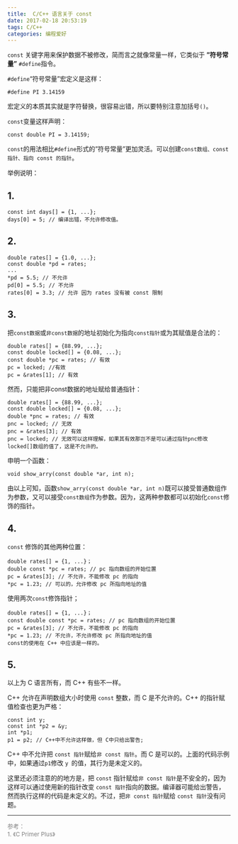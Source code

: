 ```yaml
---
title:  C/C++ 语言关于 const
date: 2017-02-18 20:53:19
tags: C/C++
categories: 编程爱好
---
```



`const` 关键字用来保护数据不被修改，简而言之就像常量一样，它类似于 **”符号常量”** `#define`指令。
<!--more-->

`#define`“符号常量”宏定义是这样：
```
#define PI 3.14159
```
宏定义的本质其实就是字符替换，很容易出错，所以要特别注意加括号`()`。

`const`变量这样声明：
```
const double PI = 3.14159;
```
`const`的用法相比`#define`形式的”符号常量”更加灵活。可以创建`const数组、const 指针、指向 const 的指针`。

举例说明：

## 1.  
```
const int days[] = {1, ...};  
days[0] = 5; // 编译出错，不允许修改值。
```
## 2.  
```
double rates[] = {1.0, ...};  
const double *pd = rates;  
...  
*pd = 5.5; // 不允许  
pd[0] = 5.5; // 不允许  
rates[0] = 3.3; // 允许 因为 rates 没有被 const 限制
```
## 3.    

把`const数据`或`非const数据`的地址初始化为指向`const指针`或为其赋值是合法的：
```
double rates[] = {88.99, ...};  
const double locked[] = {0.08, ...};  
const double *pc = rates; // 有效  
pc = locked; //有效  
pc = &rates[1]; // 有效
```
然而，只能把非const数据的地址赋给普通指针：
```
double rates[] = {88.99, ...};  
const double locked[] = {0.08, ...};  
double *pnc = rates; // 有效  
pnc = locked; // 无效  
pnc = &rates[3]; // 有效
pnc = locked; // 无效可以这样理解，如果其有效那岂不是可以通过指针pnc修改locked[]数组的值了，这是不允许的。
```
申明一个函数：
```
void show_arry(const double *ar, int n);
```
由以上可知，函数`show_arry(const double *ar, int n)`既可以接受普通数组作为参数，又可以接受`const数组`作为参数。因为，这两种参数都可以初始化`const`修饰的指针。

## 4.  

`const` 修饰的其他两种位置：
```
double rates[] = {1, ...}；  
double const *pc = rates; // pc 指向数组的开始位置  
pc = &rates[3]; // 不允许，不能修改 pc 的指向  
*pc = 1.23; // 可以的，允许修改 pc 所指向地址的值
```
使用两次`const`修饰指针；
```
double rates[] = {1, ...}；  
const double const *pc = rates; // pc 指向数组的开始位置  
pc = &rates[3]; // 不允许，不能修改 pc 的指向  
*pc = 1.23; // 不允许，不允许修改 pc 所指向地址的值
const的使用在 C++ 中应该是一样的。
```

## 5.

以上为 C 语言所有，而 C++ 有些不一样。

C++ 允许在声明数组大小时使用 `const` 整数，而 C 是不允许的。C++ 的指针赋值检查也更为严格：
```
const int y;  
const int *p2 = &y;  
int *p1;  
p1 = p2; // C++中不允许这样做，但 C中只给出警告;
```
C++ 中不允许把 `const 指针`赋给`非 const 指针`。而 C 是可以的。上面的代码示例中，如果通过` p1 `修改 `y `的值，其行为是未定义的。 

这里还必须注意的的地方是，把 `const` 指针赋给`非 const 指针`是不安全的，因为这样可以通过使用新的指针改变 `const 指针`指向的数据。编译器可能给出警告，然而执行这样的代码是未定义的。不过，把`非 const 指针`赋给 `const 指针`没有问题。

---
<font size=2 color="gray">
参考： <br/>
1. 《C Primer Plus》
</font>